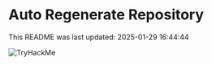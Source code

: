 # Auto Regenerate Repository

This README was last updated: 2025-01-29 16:44:44

 ![TryHackMe](https://tryhackme.com/badge/533634)